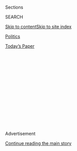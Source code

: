 <div id="app">

<div>

<div>

<div>

<div class="NYTAppHideMasthead css-1q2w90k e1suatyy0">

<div class="section css-ui9rw0 e1suatyy2">

<div class="css-eph4ug er09x8g0">

<div class="css-6n7j50">

</div>

<span class="css-1dv1kvn">Sections</span>

<div class="css-10488qs">

<span class="css-1dv1kvn">SEARCH</span>

</div>

[Skip to content](#site-content)[Skip to site
index](#site-index)

</div>

<div id="masthead-section-label" class="css-1wr3we4 eaxe0e00">

[Politics](https://www.nytimes3xbfgragh.onion/section/politics)

</div>

<div class="css-10698na e1huz5gh0">

</div>

</div>

<div id="masthead-bar-one" class="section hasLinks css-15hmgas e1csuq9d3">

<div class="css-uqyvli e1csuq9d0">

</div>

<div class="css-1uqjmks e1csuq9d1">

</div>

<div class="css-9e9ivx">

[](https://myaccount.nytimes3xbfgragh.onion/auth/login?response_type=cookie&client_id=vi)

</div>

<div class="css-1bvtpon e1csuq9d2">

[Today’s
Paper](https://www.nytimes3xbfgragh.onion/section/todayspaper)

</div>

</div>

</div>

</div>

<div data-aria-hidden="false">

<div id="site-content" data-role="main">

<div>

<div class="css-1aor85t" style="opacity:0.000000001;z-index:-1;visibility:hidden">

<div class="css-1hqnpie">

<div class="css-epjblv">

<span class="css-17xtcya">[Politics](/section/politics)</span><span class="css-x15j1o">|</span><span class="css-fwqvlz">Streaming
Service Roku Offers Alex Jones a Platform, Then Quickly
Retreats</span>

</div>

<div class="css-k008qs">

<div class="css-1iwv8en">

<span class="css-18z7m18"></span>

<div>

</div>

</div>

<span class="css-1n6z4y">https://nyti.ms/2Hfj8sD</span>

<div class="css-1705lsu">

<div class="css-4xjgmj">

<div class="css-4skfbu" data-role="toolbar" data-aria-label="Social Media Share buttons, Save button, and Comments Panel with current comment count" data-testid="share-tools">

  - 
  - 
  - 
  - 
    
    <div class="css-6n7j50">
    
    </div>

  - 

</div>

</div>

</div>

</div>

</div>

</div>

<div class="css-13pd83m">

</div>

<div id="top-wrapper" class="css-1sy8kpn">

<div id="top-slug" class="css-l9onyx">

Advertisement

</div>

[Continue reading the main
story](#after-top)

<div class="ad top-wrapper" style="text-align:center;height:100%;display:block;min-height:250px">

<div id="top" class="place-ad" data-position="top" data-size-key="top">

</div>

</div>

<div id="after-top">

</div>

</div>

<div id="sponsor-wrapper" class="css-1hyfx7x">

<div id="sponsor-slug" class="css-19vbshk">

Supported by

</div>

[Continue reading the main
story](#after-sponsor)

<div id="sponsor" class="ad sponsor-wrapper" style="text-align:center;height:100%;display:block">

</div>

<div id="after-sponsor">

</div>

</div>

<div class="css-1vkm6nb ehdk2mb0">

# Streaming Service Roku Offers Alex Jones a Platform, Then Quickly Retreats

</div>

<div class="css-79elbk" data-testid="photoviewer-wrapper">

<div class="css-z3e15g" data-testid="photoviewer-wrapper-hidden">

</div>

<div class="css-1a48zt4 ehw59r15" data-testid="photoviewer-children">

![<span class="css-16f3y1r e13ogyst0" data-aria-hidden="true">Alex
Jones’s Infowars program had already barred from numerous online
outlets, including YouTube, Facebook and
Twitter.</span><span class="css-cnj6d5 e1z0qqy90" itemprop="copyrightHolder"><span class="css-1ly73wi e1tej78p0">Credit...</span><span><span>Alex
Wong/Getty
Images</span></span></span>](https://static01.graylady3jvrrxbe.onion/images/2019/01/16/us/16dc-jonesroku-print/merlin_148015578_7270ca9c-c8d9-4935-be26-29c71839471b-articleLarge.jpg?quality=75&auto=webp&disable=upscale)

</div>

</div>

<div class="css-xt80pu e12qa4dv0">

<div class="css-18e8msd">

<div class="css-vp77d3 epjyd6m0">

<div class="css-1baulvz">

By [<span class="css-1baulvz last-byline" itemprop="name">Elizabeth
Williamson</span>](https://www.nytimes3xbfgragh.onion/by/elizabeth-williamson)

</div>

</div>

  - Jan. 15,
    2019

  - 
    
    <div class="css-4xjgmj">
    
    <div class="css-d8bdto" data-role="toolbar" data-aria-label="Social Media Share buttons, Save button, and Comments Panel with current comment count" data-testid="share-tools">
    
      - 
      - 
      - 
      - 
        
        <div class="css-6n7j50">
        
        </div>
    
      - 
    
    </div>
    
    </div>

</div>

</div>

<div class="section meteredContent css-1r7ky0e" name="articleBody" itemprop="articleBody">

<div class="css-1fanzo5 StoryBodyCompanionColumn">

<div class="css-53u6y8">

WASHINGTON — After an uproar, Alex Jones’s mass media revival proved
short-lived.

Last year, Mr. Jones, the Infowars conspiracy theorist, was erased from
virtually every major social media platform for violating standards
against hate speech, among others. This week, it came to light that Mr.
Jones had a new, free channel on the streaming service Roku, which
brings online video content to users’ televisions, granting Mr. Jones
access to Roku’s 27 million users.

No more.

News that Infowars was available on Roku ignited a social media fury,
coming months after Apple, YouTube, Facebook, Twitter and others banned
Infowars content.

“After the Infowars channel became available, we heard from concerned
parties and have determined that the channel should be removed from our
platform,” the company said in a statement on Tuesday evening. “Deletion
from the channel store and platform has begun and will be completed
shortly.”

Among those expressing shock that Roku had added Infowars to its lineup
were lawyers for the families of victims of the 2012 mass shooting at
Sandy Hook Elementary School in Newtown, Conn., who have been threatened
and harassed by people who believe the bogus theory spread by Mr. Jones
that the massacre was a hoax. The company’s announcement that it would
yank the Infowars channel came hours after the lawyers publicly
criticized Roku’s move.

</div>

</div>

<div class="css-1fanzo5 StoryBodyCompanionColumn">

<div class="css-53u6y8">

Social media platforms had vastly expanded Mr. Jones’s audience for
incendiary false claims, including, in addition to the Sandy Hook hoax,
that the financier George Soros is a Nazi and that Democratic leaders
operated a child sex ring from a Washington pizzeria.

News of Roku’s Infowars channel had been [reported on Tuesday by
Digiday](https://digiday.com/media/roku-adds-infowars-channels-six-months-platforms-banned/),
and the company, a leading maker of streaming devices, initially
defended Infowars’s presence in its lineup, saying, “We do not curate or
censor based on viewpoint.”

Roku said at that point that “to our knowledge” Infowars had not
violated Roku’s policies “that prohibit the publication of content that
is unlawful, incites illegal activities or violates third-party rights,
among other things.”

“If we determine a channel violates these policies, it will be removed,”
the company said earlier on Tuesday.

Mr. Jones did not respond to a request for comment.

He uses Infowars radio and online broadcasts to peddle diet supplements,
survivalist gear and gun paraphernalia. [The New York Times
reported](https://www.nytimes3xbfgragh.onion/2018/09/07/us/politics/alex-jones-business-infowars-conspiracy.html?module=inline)
last year that the bulk of Infowars’s revenue — which was more than $20
million in 2014, according to court documents from that time — came from
the products Mr. Jones sells on the show.

</div>

</div>

<div class="css-1fanzo5 StoryBodyCompanionColumn">

<div class="css-53u6y8">

For years, Mr. Jones [spread bogus
theories](https://www.nytimes3xbfgragh.onion/2018/05/23/us/politics/alex-jones-trump-sandy-hook.html)
that the Dec. 14, 2012, shooting of 20 first graders and six adults at
Sandy Hook was a hoax, and the families of the victims were “actors.”
The resulting harassment by Infowars followers forced some of the
families into hiding.

Victims’ parents repeatedly pleaded with Facebook, Twitter, YouTube and
other platforms to remove Infowars’s content about the shooting. Last
year, the families of 10 Sandy Hook victims [filed three separate
defamation
lawsuits](https://www.nytimes3xbfgragh.onion/2018/07/31/us/politics/alex-jones-defamation-suit-sandy-hook.html)
against Mr. Jones, who has maintained that he should be protected by the
First Amendment.

Last week, a judge in Connecticut [delivered a partial victory to the
families](https://www.nytimes3xbfgragh.onion/2019/01/12/us/alex-jones-infowars-lawsuit.html)
of eight Sandy Hook victims, ruling that they must receive access to
Infowars’s internal documents, including letters, memos, emails and
texts. The Connecticut complaint said Infowars profits by stoking
paranoia to amass more followers, to whom it can sell more products.

The families of two more victims suing Mr. Jones in his home state,
Texas, are demanding similar access to Infowars’s internal records.
Lawyers for the victims’ families are also seeking to question Mr. Jones
personally.

The lawyers blisteringly condemned Roku on Tuesday after the disclosure
of Mr. Jones’s channel.

Infowars’s presence on Roku “interferes with families’ efforts to
prevent people like Jones from profiting off innocent victims whose
lives have been turned upside down by unspeakable loss,” Josh Koskoff,
the lawyer representing eight Sandy Hook families in the Connecticut
suit, said in a statement. “There is no amount of anticipated revenue
that could possibly justify Roku’s calculated decision.”

Mark Bankston, the lawyer representing the Sandy Hook families suing Mr.
Jones in Texas, called Roku “indifferent to the suffering caused by Mr.
Jones’s continued onslaught of cruelty and reckless lies.”

Before its decision to join other social media platforms and ban
Infowars, Roku made clear it was not promoting or being paid to
distribute Mr. Jones’s channel. “We do not have any commercial or
advertising relationship with Infowars,” Roku’s earlier statement said.

</div>

</div>

</div>

<div>

</div>

<div>

</div>

<div>

</div>

<div>

<div id="bottom-wrapper" class="css-1ede5it">

<div id="bottom-slug" class="css-l9onyx">

Advertisement

</div>

[Continue reading the main
story](#after-bottom)

<div id="bottom" class="ad bottom-wrapper" style="text-align:center;height:100%;display:block;min-height:90px">

</div>

<div id="after-bottom">

</div>

</div>

</div>

</div>

</div>

## Site Index

<div>

</div>

## Site Information Navigation

  - [© <span>2020</span> <span>The New York Times
    Company</span>](https://help.nytimes3xbfgragh.onion/hc/en-us/articles/115014792127-Copyright-notice)

<!-- end list -->

  - [NYTCo](https://www.nytco.com/)
  - [Contact
    Us](https://help.nytimes3xbfgragh.onion/hc/en-us/articles/115015385887-Contact-Us)
  - [Work with us](https://www.nytco.com/careers/)
  - [Advertise](https://nytmediakit.com/)
  - [T Brand Studio](http://www.tbrandstudio.com/)
  - [Your Ad
    Choices](https://www.nytimes3xbfgragh.onion/privacy/cookie-policy#how-do-i-manage-trackers)
  - [Privacy](https://www.nytimes3xbfgragh.onion/privacy)
  - [Terms of
    Service](https://help.nytimes3xbfgragh.onion/hc/en-us/articles/115014893428-Terms-of-service)
  - [Terms of
    Sale](https://help.nytimes3xbfgragh.onion/hc/en-us/articles/115014893968-Terms-of-sale)
  - [Site
    Map](https://spiderbites.nytimes3xbfgragh.onion)
  - [Help](https://help.nytimes3xbfgragh.onion/hc/en-us)
  - [Subscriptions](https://www.nytimes3xbfgragh.onion/subscription?campaignId=37WXW)

</div>

</div>

</div>

</div>

